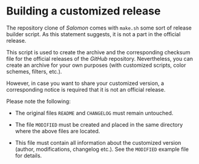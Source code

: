 # Building a customized release

The repository clone of *Salomon* comes with `make.sh` some sort of release builder script. As this statement suggests, it is not a part in the official release.

This script is used to create the archive and the corresponding checksum file for the official releases of the *GitHub* repository. Nevertheless, you can create an archive for your own purposes (with customized scripts, color schemes, filters, etc.).

However, in case you want to share your customized version, a corresponding notice is required that it is not an official release.

Please note the following:

*   The original files `README` and `CHANGELOG` must remain untouched.

*   The file `MODIFIED` must be created and placed in the same directory where the above files are located.

*   This file must contain all information about the customized version (author, modifications, changelog etc.). See the `MODIFIED` example file for details.
